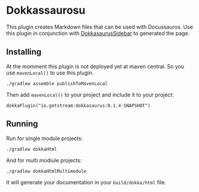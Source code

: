 # Dokkassaurosu

This plugin creates Markdown files that can be used with Docussauros. Use this plugin in conjunction with [DokkasaurusSidebar](https://github.com/GetStream/DokkasaurusSidebar) to generated the page. 

## Installing

At the momment this plugin is not deployed yet at maven central. So you use `mavenLocal()` to use this plugin. 

```
./gradlew assemble publishToMavenLocal
```

Then add `mavenLocal()` to your project and include it to your project:

```
dokkaPlugin("io.getstream:dokkasaurus:0.1.4-SNAPSHOT")
```

## Running 
Run for single module projects:

```
./gradlew dokkaHtml
```
And for multi modiule projects:

```
./gradlew dokkaHtmlMultimodule
```

It will generate your documentation in your `build/dokka/html` file.
